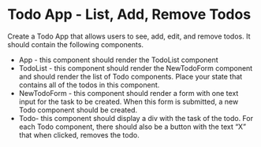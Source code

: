 <h1>Todo App - List, Add, Remove Todos</h1>
Create a Todo App that allows users to see, add, edit, and remove todos. It should contain the following components.
<br>
<ul>
  <li>App - this component should render the TodoList component</li>
<li>TodoList - this component should render the NewTodoForm component and should render the list of Todo components. Place your state that contains all of the todos in this component. </li>
<li>NewTodoForm - this component should render a form with one text input for the task to be created. When this form is submitted, a new Todo component should be created.</li>
<li>Todo- this component should display a div with the task of the todo.
For each Todo component, there should also be a button with the text “X” that when clicked, removes the todo.</li>
</ul>
